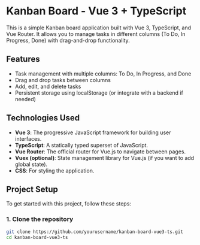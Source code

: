 # Kanban Board - Vue 3 + TypeScript

This is a simple Kanban board application built with Vue 3, TypeScript, and Vue Router. It allows you to manage tasks in different columns (To Do, In Progress, Done) with drag-and-drop functionality.

## Features

- Task management with multiple columns: To Do, In Progress, and Done
- Drag and drop tasks between columns
- Add, edit, and delete tasks
- Persistent storage using localStorage (or integrate with a backend if needed)

## Technologies Used

- **Vue 3**: The progressive JavaScript framework for building user interfaces.
- **TypeScript**: A statically typed superset of JavaScript.
- **Vue Router**: The official router for Vue.js to navigate between pages.
- **Vuex (optional)**: State management library for Vue.js (if you want to add global state).
- **CSS**: For styling the application.

## Project Setup

To get started with this project, follow these steps:

### 1. Clone the repository

```bash
git clone https://github.com/yourusername/kanban-board-vue3-ts.git
cd kanban-board-vue3-ts
